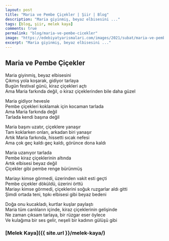 ```yaml
---
layout: post
title: "Maria ve Pembe Çiçekler | Şiir | Blog"
description: "Maria giyinmiş, beyaz elbisesini ..."
tags: [blog, şiir, melek kaya]
comments: true
permalink: "blog/maria-ve-pembe-cicekler"
image: "https://edebiyatyarismalari.com/images/2021/subat/maria-ve-pembe-cicekler.jpeg"
excerpt: "Maria giyinmiş, beyaz elbisesini ..."
---
```


## Maria ve Pembe Çiçekler
Maria giyinmiş, beyaz elbisesini  
Çıkmış yola koşarak, gidiyor tarlaya  
Bugün festival günü, kiraz çiçekleri açtı  
Ama Maria farkında değil, o kiraz çiçeklerinden bile daha güzel  
  
Maria gidiyor hevesle  
Pembe çiçekleri koklamak için kocaman tarlada  
Ama Maria farkında değil  
Tarlada kendi başına değil  
  
Maria başını uzatır, çiçeklere yanaşır  
Tam koklarken onları, arkadan biri yanaşır  
Artık Maria farkında, hissetti sıcak nefesi  
Ama çok geç kaldı geç kaldı, görünce dona kaldı  
  
Maria uzanıyor tarlada  
Pembe kiraz çiçeklerinin altında  
Artık elbisesi beyaz değil  
Çiçekler gibi pembe renge bürünmüş  
  
Mariayı kimse görmedi, üzerinden vakit esti geçti  
Pembe çiçekler döküldü, üzerini örttü  
Mariayı kimse görmedi, çiçeklerini soğuk ruzgarlar aldı gitti  
Şimdi ortada teni, tıpkı elbisesi gibi beyaz bedeni  
  
Doğa onu kucakladı, kurtlar kuşlar paylaştı  
Maria tüm canlıların içinde, kiraz çiçeklerinin gelişinde  
Ne zaman çıksam tarlaya, bir rüzgar eser öylece  
Ve kulağıma bir ses gelir, neşeli bir kadının gülüşü gibi  

### [Melek Kaya]({{ site.url }}/melek-kaya/)